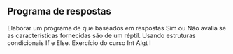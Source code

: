 ## Programa de respostas
Elaborar um programa de que baseados em respostas Sim ou Não avalia se as características fornecidas são de um réptil. Usando estruturas condicionais If e Else. Exercício do curso Int Algt I
